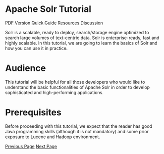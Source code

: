 # Apache Solr Tutorial
[PDF Version](../apache_solr/apache_solr_pdf_version.md)
[Quick Guide](../apache_solr/apache_solr_quick_guide.md)
[Resources](../apache_solr/apache_solr_useful_resources.md)
[Discussion](../apache_solr/apache_solr_discussion.md)

Solr is a scalable, ready to deploy, search/storage engine optimized to search large volumes of text-centric data. Solr is enterprise-ready, fast and highly scalable. In this tutorial, we are going to learn the basics of Solr and how you can use it in practice.

# Audience
This tutorial will be helpful for all those developers who would like to understand the basic functionalities of Apache Solr in order to develop sophisticated and high-performing applications.

# Prerequisites
Before proceeding with this tutorial, we expect that the reader has good Java programming skills (although it is not mandatory) and some prior exposure to Lucene and Hadoop environment.


[Previous Page](../apache_solr/index.md) [Next Page](../apache_solr/apache_solr_overview.md) 
